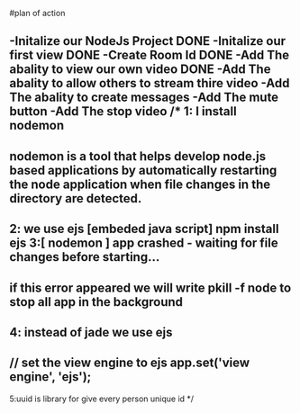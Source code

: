 #plan of action

-Initalize our NodeJs Project   DONE
-Initalize our first view       DONE
-Create Room Id             DONE
-Add The abality to view our own video DONE
-Add The abality to allow others to stream thire video
-Add The abality to create messages 
-Add The mute button
-Add The stop video
/*
1:   I install nodemon
-------------
nodemon is a tool that helps develop node.js based applications by automatically restarting the node application when file changes in the directory are detected.
-------------
2:   we use ejs [embeded java script]
npm install ejs
3:[ nodemon ] app crashed - waiting for file changes before starting...
----------
if this error appeared we will write pkill -f node to stop all app in the background
----------

4: instead of jade we use ejs
------------
// set the view engine to ejs
app.set('view engine', 'ejs');
------------
5:uuid is library for give every person unique id
*/

<!-- 

this is error i dno`t know why its not start
1-> why view not work and view work

2:we will search for webrtc it is very important

3:we will learn about peerjs (peer to peer)

3:we will learn about heroku (heroku)
 -->
